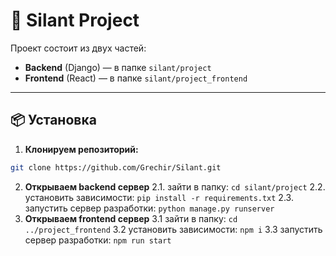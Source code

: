 # 🚜 Silant Project

Проект состоит из двух частей:  
- **Backend** (Django) — в папке `silant/project`
- **Frontend** (React) — в папке `silant/project_frontend`

---

## 📦 Установка

1. **Клонируем репозиторий:**

```bash
git clone https://github.com/Grechir/Silant.git
```
2. **Открываем backend сервер**
2.1. зайти в папку: ```cd silant/project```
2.2. установить зависимости: ```pip install -r requirements.txt```
2.3. запустить сервер разработки: ```python manage.py runserver```
3. **Открываем frontend сервер**
3.1 зайти в папку: ```cd ../project_frontend```
3.2 установить зависимости: ```npm i```
3.3 запустить сервер разработки: ```npm run start```

